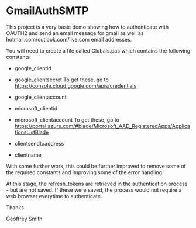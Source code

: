 # GmailAuthSMTP
This project is a very basic demo showing how to authenticate with OAUTH2 and send an email message for gmail as well as hotmail.com/outlook.com/live.com email addresses.

You will need to create a file called Globals.pas which contains the following constants

* google_clientid
* google_clientsecret
To get these, go to https://console.cloud.google.com/apis/credentials

* google_clientaccount

* microsoft_clientid
* microsoft_clientaccount
To get these, go to https://portal.azure.com/#blade/Microsoft_AAD_RegisteredApps/ApplicationsListBlade

* clientsendtoaddress
* clientname

With some further work, this could be further improved to remove some of the required constants and improving some of the error handling.

At this stage, the refresh_tokens are retrieved in the authentication process - but are not saved.  If these were saved, the process would not require a web browser everytime to authenticate.



Thanks

Geoffrey Smith
